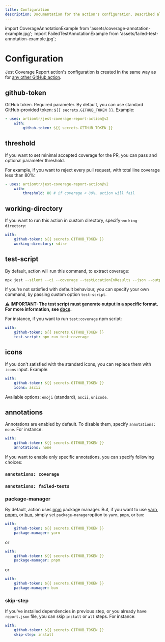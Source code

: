 ```yaml
---
title: Configuration
description: Documentation for the action's configuration. Described all inputs with examples.
---
```


import CoverageAnnotationExample from 'assets/coverage-annotation-example.jpg';
import FailedTestAnnotationExample from 'assets/failed-test-annotation-example.jpg';

# Configuration

Jest Coverage Report action's configuration is created in the same way as for [any other GitHub action](https://www.github.com/features/actions).

## github-token

GitHub token. Required parameter. By default, you can use standard GitHub-provided token: `${{ secrets.GITHUB_TOKEN }}`. Example:

```yaml
- uses: artiomtr/jest-coverage-report-action@v2
    with:
        github-token: ${{ secrets.GITHUB_TOKEN }}
```

## threshold

If you want to set minimal accepted coverage for the PR, you can pass and optional parameter threshold.

For example, if you want to reject every pull request, with total line coverage less than 80%:

```yaml
- uses: artiomtr/jest-coverage-report-action@v2
    with:
        threshold: 80 # if coverage < 80%, action will fail
```

## working-directory

If you want to run this action in custom directory, specify `working-directory`:

```yaml
with:
    github-token: ${{ secrets.GITHUB_TOKEN }}
    working-directory: <dir>
```

## test-script

By default, action will run this command, to extract coverage:

```bash
npx jest --silent --ci --coverage --testLocationInResults --json --outputFile="report.json"
```

If you're not satisfied with default behaviour, you can specify your own command, by passing custom option `test-script`.

<!-- TODO: replace link -->

**⚠ IMPORTANT: The test script must generate output in a specific format. For more information, see [docs](https://github.com/ArtiomTr/jest-coverage-report-action#customizing-test-script).**

For instance, if you want to run `test:coverage` npm script:

```yaml
with:
    github-token: ${{ secrets.GITHUB_TOKEN }}
    test-script: npm run test:coverage
```

## icons

If you don't satisfied with the standard icons, you can replace them with `icons` input. Example:

```yaml
with:
    github-token: ${{ secrets.GITHUB_TOKEN }}
    icons: ascii
```

Available options: `emoji` (standard), `ascii`, `unicode`.

## annotations

Annotations are enabled by default. To disable them, specify `annotations: none`. For instance:

```yaml
with:
    github-token: ${{ secrets.GITHUB_TOKEN }}
    annotations: none
```

If you want to enable only specific annotations, you can specify following choices:

### `annotations: coverage`

<ResponsiveImage width="100%" images={CoverageAnnotationExample.images} />

### `annotations: failed-tests`

<ResponsiveImage width="100%" images={FailedTestAnnotationExample.images} />

### package-manager

By default, action uses [npm](https://github.com/npm/cli#readme) package manager. But, if you want to use [yarn](https://github.com/yarnpkg/berry#readme), [pnpm](https://pnpm.io/), or [bun](https://bun.sh/), simply set `package-manager`option to `yarn`, `pnpm`, or `bun`:

```yaml
with:
    github-token: ${{ secrets.GITHUB_TOKEN }}
    package-manager: yarn
```

or

```yaml
with:
    github-token: ${{ secrets.GITHUB_TOKEN }}
    package-manager: pnpm
```

or

```yaml
with:
    github-token: ${{ secrets.GITHUB_TOKEN }}
    package-manager: bun
```

### skip-step

If you've installed dependencies in previous step, or you already have `report.json` file, you can skip `install` or `all` steps. For instance:

```yaml
with:
    github-token: ${{ secrets.GITHUB_TOKEN }}
    skip-step: install
```
